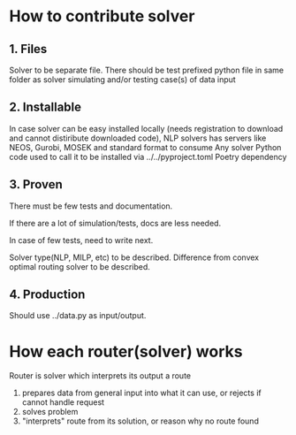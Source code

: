 # How to contribute solver

## 1. Files

Solver to be separate file.
There should be test prefixed python file in same folder as solver simulating and/or testing case(s) of data input

## 2. Installable

In case solver can be easy installed locally (needs registration to download and cannot distiribute downloaded code),
NLP solvers has servers like NEOS, Gurobi, MOSEK and standard format to consume
Any solver Python code used to call it to be installed via ../../pyproject.toml Poetry dependency

## 3. Proven

There must be few tests and documentation.

If there are a lot of simulation/tests, docs are less needed.

In case of few tests, need to write next.

Solver type(NLP, MILP, etc) to be described.
Difference from convex optimal routing solver to be described.

## 4. Production

Should use ../data.py as input/output.


# How each router(solver) works

Router is solver which interprets its output a route

1. prepares data from general input into what it can use, or rejects if cannot handle request
2. solves problem
3. "interprets" route from its solution, or reason why no route found